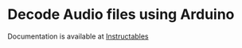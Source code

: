 
# Decode Audio files using Arduino
Documentation is available at [Instructables](https://www.instructables.com/id/Arduino-Library-for-MP3-Decoding/)